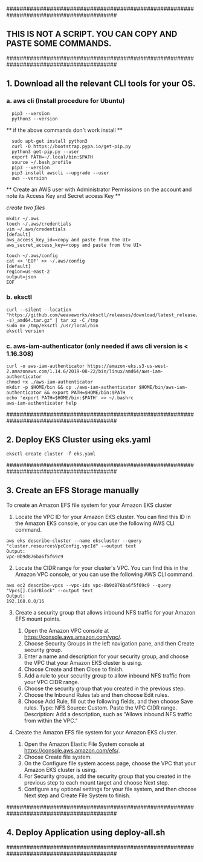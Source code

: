 #########################################################################################
## THIS IS NOT A SCRIPT. YOU CAN COPY AND PASTE SOME COMMANDS.
#########################################################################################
## 1. Download all the relevant CLI tools for your OS. 
###  a. aws cli (Install procedure for Ubuntu)
```shell
  pip3 --version
  python3 --version
```
**  if the above commands don't work install **
```shell
  sudo apt-get install python3
  curl -O https://bootstrap.pypa.io/get-pip.py
  python3 get-pip.py --user
  export PATH=~/.local/bin:$PATH
  source ~/.bash_profile
  pip3 --version
  pip3 install awscli --upgrade --user
  aws --version
```
** Create an AWS user with Administrator Permissions on the account and note its Access Key and Secret access Key  **

*create two files*
```shell
mkdir ~/.aws
touch ~/.aws/credentials
vim ~/.aws/credentials
[default]
aws_access_key_id=<copy and paste from the UI>
aws_secret_access_key=<copy and paste from the UI>

touch ~/.aws/config
cat << 'EOF' >> ~/.aws/config
[default]
region=us-east-2
output=json
EOF
```
###  b. eksctl
```shell
curl --silent --location "https://github.com/weaveworks/eksctl/releases/download/latest_release/eksctl_$(uname -s)_amd64.tar.gz" | tar xz -C /tmp
sudo mv /tmp/eksctl /usr/local/bin
eksctl version
```
###  c. aws-iam-authenticator (only needed if aws cli version is < 1.16.308)
```shell
curl -o aws-iam-authenticator https://amazon-eks.s3-us-west-2.amazonaws.com/1.14.6/2019-08-22/bin/linux/amd64/aws-iam-authenticator
chmod +x ./aws-iam-authenticator
mkdir -p $HOME/bin && cp ./aws-iam-authenticator $HOME/bin/aws-iam-authenticator && export PATH=$HOME/bin:$PATH
echo 'export PATH=$HOME/bin:$PATH' >> ~/.bashrc
aws-iam-authenticator help
```
#########################################################################################
## 2. Deploy EKS Cluster using eks.yaml
```shell
eksctl create cluster -f eks.yaml
```
#########################################################################################
## 3. Create an EFS Storage manually
To create an Amazon EFS file system for your Amazon EKS cluster
1. Locate the VPC ID for your Amazon EKS cluster. You can find this ID in the Amazon EKS console, or you can use the following AWS CLI command.
```shell
aws eks describe-cluster --name ekscluster --query "cluster.resourcesVpcConfig.vpcId" --output text
Output:
vpc-0b9d876ba6f5f69c9
```
2. Locate the CIDR range for your cluster's VPC. You can find this in the Amazon VPC console, or you can use the following AWS CLI command.
```shell
aws ec2 describe-vpcs --vpc-ids vpc-0b9d876ba6f5f69c9 --query "Vpcs[].CidrBlock" --output text
Output:
192.168.0.0/16
```
3. Create a security group that allows inbound NFS traffic for your Amazon EFS mount points.
    1. Open the Amazon VPC console at https://console.aws.amazon.com/vpc/.
    2. Choose Security Groups in the left navigation pane, and then Create security group.
    3. Enter a name and description for your security group, and choose the VPC that your Amazon EKS cluster is using.
    4. Choose Create and then Close to finish.
    5. Add a rule to your security group to allow inbound NFS traffic from your VPC CIDR range.
    6. Choose the security group that you created in the previous step.
    7. Choose the Inbound Rules tab and then choose Edit rules.
    8. Choose Add Rule, fill out the following fields, and then choose Save rules.
      Type: NFS
      Source: Custom. Paste the VPC CIDR range.
      Description: Add a description, such as "Allows inbound NFS traffic from within the VPC."

4. Create the Amazon EFS file system for your Amazon EKS cluster.
    1. Open the Amazon Elastic File System console at https://console.aws.amazon.com/efs/.
    2. Choose Create file system.
    3. On the Configure file system access page, choose the VPC that your Amazon EKS cluster is using.
    4. For Security groups, add the security group that you created in the previous step to each mount target and choose Next step.
    5. Configure any optional settings for your file system, and then choose Next step and Create File System to finish.

#########################################################################################
## 4. Deploy Application using deploy-all.sh
#########################################################################################